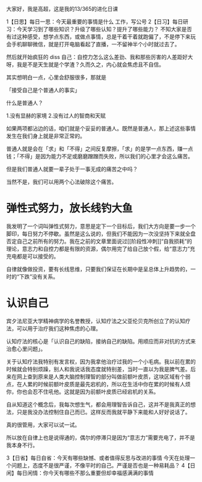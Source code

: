 大家好，我是高超，这是我的13/365的进化日课

1【日思】每日一思：今天最重要的事情是什么
工作，写公号
2【日习】每日研习：今天学习到了哪些知识？升级了哪些认知？提升了哪些能力？
不知大家是否有过这种感受，想学点东西，或做点事情，总是干着干着就跑偏了，不是停下来玩会手机聊聊微信，就是打开电脑看起了直播，一不留神半个小时就过去了。

然后就开始疯狂的 diss 自己：自控力怎么这么差劲、我和那些厉害的人差距好大呀，我是不是天生就是个学渣？久而久之，内心就会焦虑且不自信。

其实想明白一点，心里会舒服很多，那就是

「接受自己是个普通人的事实」

什么是普通人？

1.没有显赫的家境
2.没有过人的智商和天赋

如果两项都沾边的话，咱们就是个妥妥的普通人。既然是普通人，那上述这些事情发生在我们身上就是非常正常的。

普通人就是会在「求」和「不得」之间反复摩擦，「求」的是学一点东西，赚一点钱；「不得」是因为能力不足或磨磨蹭蹭而失败，所以我们的心里才会这么痛苦。

但是我们普通人就要一辈子处于一事无成的痛苦之中吗？

当然不是，我们可以用两个心法破除这个痛苦。

# 弹性式努力，放长线钓大鱼

我发明了一个词叫弹性式努力，意思是定下一个目标后，我们大方向是要一步一个脚印，每日努力不停歇。虽然是这么说的，但我们不能因为一次没坚持下来就全盘否定自己之前所有的努力。我在之前的文章里面说过[[阶段性冲刺]]“自我损耗”的理论，意志力和自控力都是有限的资源，偶尔用完了给自己放个假，给“意志力”充充电都是可以接受的。

自律就像做投资，要有长线思维，只要我们保证在长期中是呈总体上升趋势的，一时的“下跌”没有关系。

# 认识自己

宾夕法尼亚大学精神病学的名誉教授，认知疗法之父亚伦贝克所创立了的认知疗法，可以用于治疗我们这种焦虑的心理。

认知疗法的核心是「认识自己的缺陷，接纳自己的缺陷。用顺应而非对抗的方式来治愈心里问题」。

关于认知疗法我特别有发言权，因为我拿他治疗过我的一个小毛病。我以前在累的时候就会特别烦躁，别人和我说话我态度就特别差，当时一直以为我是脾气差。后来在网上查到原来是人类大脑控制理智的部分叫做前额叶皮质，这块区域有个弱点，在人累的时候前额叶皮质是最先宕机的，所以在生活中你在累的时候有人烦你，你也会忍不住吼他。这就是因为前额叶皮质已经宕机的关系。

自从知道这个概念后，我每次想生气，都会用理智告诉自己，这并不是我真正的想法，只是我没办法控制住自己而已。这样反而我就平静下来能和人好好说话了。

真的很管用，大家可以试一试。

所以放在自律上也是说得通的，偶尔的停滞只是因为“意志力”需要充电了，并不是我本身不行。

3【日省】每日自省：今天有哪些缺憾、或者值得反思与改进的事情
今天在处理一个问题上，态度不是很严谨，不像平时的自己。严谨是否也是一种易耗品？
4【日闲】每日闲情：你今天有哪些不那么重要但却幸福感满满的事情